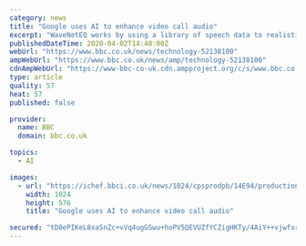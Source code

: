 ```yaml
---
category: news
title: "Google uses AI to enhance video call audio"
excerpt: "WaveNetEQ works by using a library of speech data to realistically continue short segments of conversations. The AI is trained to produce mostly syllable sounds, and can fill gaps of up to 120 milliseconds. It comes as the use of video calls has become increasingly important during the corornavirus crisis. When making a call over the internet ..."
publishedDateTime: 2020-04-02T14:48:00Z
webUrl: "https://www.bbc.co.uk/news/technology-52138100"
ampWebUrl: "https://www.bbc.co.uk/news/amp/technology-52138100"
cdnAmpWebUrl: "https://www-bbc-co-uk.cdn.ampproject.org/c/s/www.bbc.co.uk/news/amp/technology-52138100"
type: article
quality: 57
heat: 57
published: false

provider:
  name: BBC
  domain: bbc.co.uk

topics:
  - AI

images:
  - url: "https://ichef.bbci.co.uk/news/1024/cpsprodpb/14E94/production/_111525658_whatsubject.jpg"
    width: 1024
    height: 576
    title: "Google uses AI to enhance video call audio"

secured: "tD8ePIKeL8xaSnZc+vVq4ugGSwu+hoPV5QEVUZfYCZigHKTy/4AiY++vjwfxrZoi1lRruRS9Nd2ipqzJDlNJSdaK1i3c+HXFWoLTIxTYpsxMtgiliea6XLEMy9UBArNwtHkwj5IdLUpO43yCDvAUXY+0g7qSo1YM7PEjtZrS5K/koM+uIiGF1bMZen7eDeMwWgfDdcg1/d+KnN4Bx35OmOc5wvSXf9mMgn1GVvRciH7RZ8m9o/fBD0xOjMrslX/KPSuvFcwGJJjlAD5OtQuXjLkJvx9OtgwvynkFw7mBH3ygDEyt4ymQA/+bwfaYbTOwD9BTuLUofpzNAVDUGEfg1F49gm9kuGkhM5hgFMMEH2fv2vsOMe1tnoka4OxYA1h+kfMe7R1Y20NgECRhrvQQcviBvY1iplpEnAAdHMkiyHhFE/z9zoA+y0c1yjox/8rP+DD+zX4j/qaENWToYFgRq6mFlJCqky80IRRD6UGwSKo=;2tXgLDTG6fuxaXvfhSh4PQ=="
---
```


